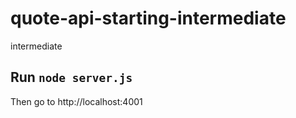 # quote-api-starting-intermediate 
 intermediate 

## Run `node server.js`

Then go to http://localhost:4001
